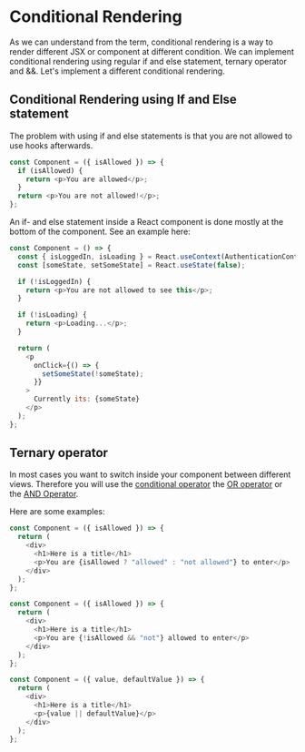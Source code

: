 # Conditional Rendering

As we can understand from the term, conditional rendering is a way to render different JSX or component at different condition. We can implement conditional rendering using regular if and else statement, ternary operator and &&. Let's implement a different conditional rendering.

## Conditional Rendering using If and Else statement

The problem with using if and else statements is that you are not allowed to use hooks afterwards.

```js
const Component = ({ isAllowed }) => {
  if (isAllowed) {
    return <p>You are allowed</p>;
  }
  return <p>You are not allowed!</p>;
};
```

An if- and else statement inside a React component is done mostly at the bottom of the component.
See an example here:

```js
const Component = () => {
  const { isLoggedIn, isLoading } = React.useContext(AuthenticationContext);
  const [someState, setSomeState] = React.useState(false);

  if (!isLoggedIn) {
    return <p>You are not allowed to see this</p>;
  }

  if (!isLoading) {
    return <p>Loading...</p>;
  }

  return (
    <p
      onClick={() => {
        setSomeState(!someState);
      }}
    >
      Currently its: {someState}
    </p>
  );
};
```

## Ternary operator

In most cases you want to switch inside your component between different views.
Therefore you will use the [conditional operator](https://javascript.info/ifelse#conditional-operator) the [OR operator](https://javascript.info/ifelse#conditional-operator) or the [AND Operator](https://javascript.info/ifelse#conditional-operator).

Here are some examples:

```js
const Component = ({ isAllowed }) => {
  return (
    <div>
      <h1>Here is a title</h1>
      <p>You are {isAllowed ? "allowed" : "not allowed"} to enter</p>
    </div>
  );
};
```

```js
const Component = ({ isAllowed }) => {
  return (
    <div>
      <h1>Here is a title</h1>
      <p>You are {!isAllowed && "not"} allowed to enter</p>
    </div>
  );
};
```

```js
const Component = ({ value, defaultValue }) => {
  return (
    <div>
      <h1>Here is a title</h1>
      <p>{value || defaultValue}</p>
    </div>
  );
};
```
